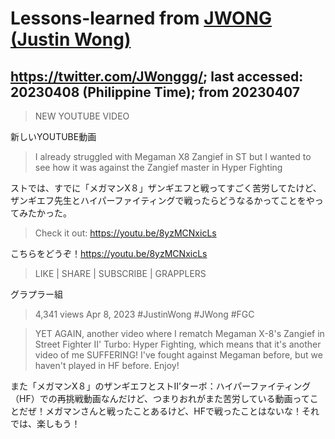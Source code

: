 # Lessons-learned from [JWONG (Justin Wong)](https://twitter.com/JWonggg?ref_src=twsrc%5Egoogle%7Ctwcamp%5Eserp%7Ctwgr%5Eauthor)

## https://twitter.com/JWonggg/; last accessed: 20230408 (Philippine Time); from 20230407

> NEW YOUTUBE VIDEO 

新しいYOUTUBE動画

> I already struggled with Megaman X8 Zangief in ST but I wanted to see how it was against the Zangief master in Hyper Fighting 

ストでは、すでに「メガマンX８」ザンギエフと戦ってすごく苦労してたけど、ザンギエフ先生とハイパーファイティングで戦ったらどうなるかってことをやってみたかった。

> Check it out: https://youtu.be/8yzMCNxicLs 

こちらをどうぞ！https://youtu.be/8yzMCNxicLs 

> LIKE | SHARE | SUBSCRIBE | GRAPPLERS

グラプラー組

> 4,341 views Apr 8, 2023 #JustinWong #JWong #FGC 

> YET AGAIN, another video where I rematch Megaman X-8's Zangief in Street Fighter II' Turbo: Hyper Fighting, which means that it's another video of me SUFFERING! I've fought against Megaman before, but we haven't played in HF before. Enjoy!

また「メガマンX８」のザンギエフとストII’ターボ：ハイパーファイティング（HF）での再挑戦動画なんだけど、つまりおれがまた苦労している動画ってことだぜ！メガマンさんと戦ったことあるけど、HFで戦ったことはないな！それでは、楽しもう！

